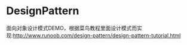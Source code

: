 # DesignPattern
面向对象设计模式DEMO，根据菜鸟教程里面设计模式而实现:http://www.runoob.com/design-pattern/design-pattern-tutorial.html
